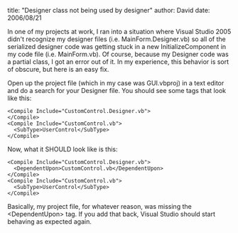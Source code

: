 
title: "Designer class not being used by designer"
author: David
date: 2006/08/21

In one of my projects at work, I ran into a situation where Visual Studio 2005 didn't recognize my designer files (i.e. MainForm.Designer.vb) so all of the serialized designer code was getting stuck in a new InitializeComponent in my code file (i.e. MainForm.vb). Of course, because my Designer code was a partial class, I got an error out of it. In my experience, this behavior is sort of obscure, but here is an easy fix.

Open up the project file (which in my case was GUI.vbproj) in a text editor and do a search for your Designer file. You should see some tags that look like this:

    <Compile Include="CustomControl.Designer.vb">
    </Compile>
    <Compile Include="CustomControl.vb">
      <SubType>UserControl</SubType>
    </Compile>

Now, what it SHOULD look like is this:

    <Compile Include="CustomControl.Designer.vb">
      <DependentUpon>CustomControl.vb</DependentUpon>
    </Compile>
    <Compile Include="CustomControl.vb">
      <SubType>UserControl</SubType>
    </Compile>

Basically, my project file, for whatever reason, was missing the &lt;DependentUpon&gt; tag. If you add that back, Visual Studio should start behaving as expected again.
